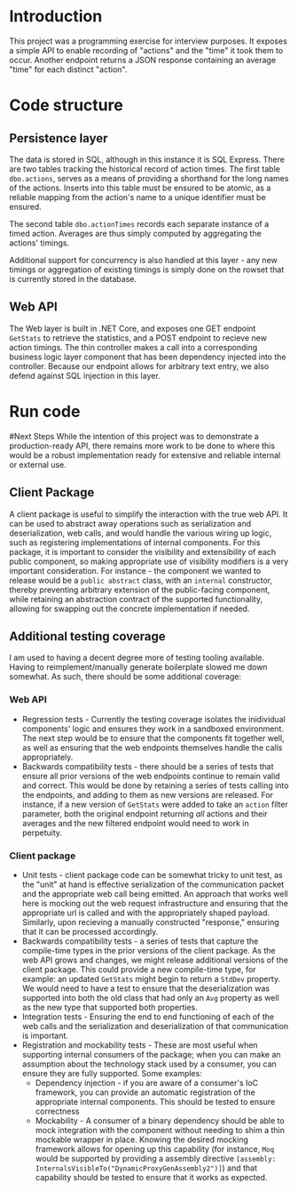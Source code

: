 # Introduction
This project was a programming exercise for interview purposes. It exposes a simple API to enable recording of "actions" and the "time" it took them to occur. Another endpoint returns a JSON response containing an average "time" for each distinct "action".

# Code structure
## Persistence layer
The data is stored in SQL, although in this instance it is SQL Express. There are two tables tracking the historical record of action times. The first table `dbo.actions`, serves as a means of providing a shorthand for the long names of the actions. Inserts into this table must be ensured to be atomic, as a reliable mapping from the action's name to a unique identifier must be ensured.

The second table `dbo.actionTimes` records each separate instance of a timed action. Averages are thus simply computed by aggregating the actions' timings.

Additional support for concurrency is also handled at this layer - any new timings or aggregation of existing timings is simply done on the rowset that is currently stored in the database.

## Web API
The Web layer is built in .NET Core, and exposes one GET endpoint `GetStats` to retrieve the statistics, and a POST endpoint to recieve new action timings. The thin controller makes a call into a corresponding business logic layer component that has been dependency injected into the controller. Because our endpoint allows for arbitrary text entry, we also defend against SQL injection in this layer.




# Run code


#Next Steps
While the intention of this project was to demonstrate a production-ready API, there remains more work to be done to where this would be a robust implementation ready for extensive and reliable internal or external use.
## Client Package
A client package is useful to simplify the interaction with the true web API. It can be used to abstract away operations such as serialization and deserialization, web calls, and would handle the various wiring up logic, such as registering implementations of internal components. For this package, it is important to consider the visibility and extensibility of each public component, so making appropriate use of visibility modifiers is a very important consideration. For instance - the component we wanted to release would be a `public abstract` class, with an `internal` constructor, thereby preventing arbitrary extension of the public-facing component, while retaining an abstraction contract of the supported functionality, allowing for swapping out the concrete implementation if needed.

## Additional testing coverage
I am used to having a decent degree more of testing tooling available. Having to reimplement/manually generate boilerplate slowed me down somewhat. As such, there should be some additional coverage:

### Web API
* Regression tests - Currently the testing coverage isolates the inidividual components' logic and ensures they work in a sandboxed environment. The next step would be to ensure that the components fit together well, as well as ensuring that the web endpoints themselves handle the calls appropriately.
* Backwards compatibility tests - there should be a series of tests that ensure all prior versions of the web endpoints continue to remain valid and correct. This would be done by retaining a series of tests calling into the endpoints, and adding to them as new versions are released. For instance, if a new version of `GetStats` were added to take an `action` filter parameter, both the original endpoint returning _all_ actions and their averages and the new filtered endpoint would need to work in perpetuity.

### Client package
* Unit tests - client package code can be somewhat tricky to unit test, as the "unit" at hand is effective serialization of the communication packet and the appropriate web call being emitted. An approach that works well here is mocking out the web request infrastructure and ensuring that the appropriate url is called and with the appropriately shaped payload. Similarly, upon recieving a manually constructed "response," ensuring that it can be processed accordingly.
* Backwards compatibility tests - a series of tests that capture the compile-time types in the prior versions of the client package. As the web API grows and changes, we might release additional versions of the client package. This could provide a new compile-time type, for example: an updated `GetStats` might begin to return a `StdDev` property. We would need to have a test to ensure that the deserialization was supported into both the old class that had only an `Avg` property as well as the new type that supported both properties.
* Integration tests - Ensuring the end to end functioning of each of the web calls and the serialization and deserialization of that communication is important.
* Registration and mockability tests - These are most useful when supporting internal consumers of the package; when you can make an assumption about the technology stack used by a consumer, you can ensure they are fully supported. Some examples:
	* Dependency injection - if you are aware of a consumer's IoC framework, you can provide an automatic registration of the appropriate internal components. This should be tested to ensure correctness
	* Mockability - A consumer of a binary dependency should be able to mock integration with the component without needing to shim a thin mockable wrapper in place. Knowing the desired mocking framework allows for opening up this capability (for instance, `Moq` would be supported by providing a assembly directive `[assembly: InternalsVisibleTo("DynamicProxyGenAssembly2")]`) and that capability should be tested to ensure that it works as expected.